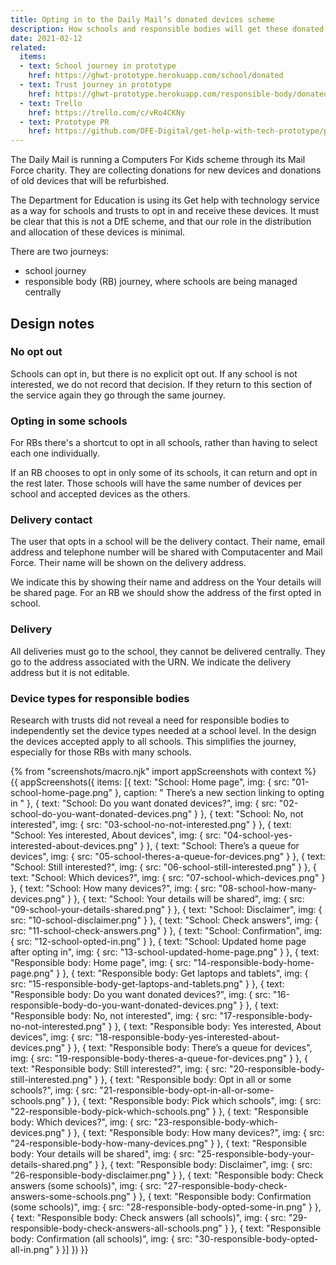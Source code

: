 ```yaml
---
title: Opting in to the Daily Mail’s donated devices scheme
description: How schools and responsible bodies will get these donated devices delivered to them
date: 2021-02-12
related:
  items:
  - text: School journey in prototype
    href: https://ghwt-prototype.herokuapp.com/school/donated
  - text: Trust journey in prototype
    href: https://ghwt-prototype.herokuapp.com/responsible-body/donated
  - text: Trello
    href: https://trello.com/c/vRo4CKNy
  - text: Prototype PR
    href: https://github.com/DFE-Digital/get-help-with-tech-prototype/pull/39
---
```


The Daily Mail is running a Computers For Kids scheme through its Mail Force charity. They are collecting donations for new devices and donations of old devices that will be refurbished.

The Department for Education is using its Get help with technology service as a way for schools and trusts to opt in and receive these devices. It must be clear that this is not a DfE scheme, and that our role in the distribution and allocation of these devices is minimal.

There are two journeys:

- school journey
- responsible body (RB) journey, where schools are being managed centrally

## Design notes

### No opt out

Schools can opt in, but there is no explicit opt out. If any school is not interested, we do not record that decision. If they return to this section of the service again they go through the same journey.

### Opting in some schools

For RBs there's a shortcut to opt in all schools, rather than having to select each one individually.

If an RB chooses to opt in only some of its schools, it can return and opt in the rest later. Those schools will have the same number of devices per school and accepted devices as the others.

### Delivery contact

The user that opts in a school will be the delivery contact. Their name, email address and telephone number will be shared with Computacenter and Mail Force. Their name will be shown on the delivery address.

We indicate this by showing their name and address on the Your details will be shared page. For an RB we should show the address of the first opted in school.

### Delivery

All deliveries must go to the school, they cannot be delivered centrally. They go to the address associated with the URN. We indicate the delivery address but it is not editable.

### Device types for responsible bodies

Research with trusts did not reveal a need for responsible bodies to independently set the device types needed at a school level. In the design the devices accepted apply to all schools. This simplifies the journey, especially for those RBs with many schools.

{% from "screenshots/macro.njk" import appScreenshots with context %}
{{ appScreenshots({
  items: [{
      text: "School: Home page",
      img: { src: "01-school-home-page.png" },
      caption: "
There’s a new section linking to opting in
      "
    }, {
      text: "School: Do you want donated devices?",
      img: { src: "02-school-do-you-want-donated-devices.png" }
    }, {
      text: "School: No, not interested",
      img: { src: "03-school-no-not-interested.png" }
    }, {
      text: "School: Yes interested, About devices",
      img: { src: "04-school-yes-interested-about-devices.png" }
    }, {
      text: "School: There’s a queue for devices",
      img: { src: "05-school-theres-a-queue-for-devices.png" }
    }, {
      text: "School: Still interested?",
      img: { src: "06-school-still-interested.png" }
    }, {
      text: "School: Which devices?",
      img: { src: "07-school-which-devices.png" }
    }, {
      text: "School: How many devices?",
      img: { src: "08-school-how-many-devices.png" }
    }, {
      text: "School: Your details will be shared",
      img: { src: "09-school-your-details-shared.png" }
    }, {
      text: "School: Disclaimer",
      img: { src: "10-school-disclaimer.png" }
    }, {
      text: "School: Check answers",
      img: { src: "11-school-check-answers.png" }
    }, {
      text: "School: Confirmation",
      img: { src: "12-school-opted-in.png" }
    }, {
      text: "School: Updated home page after opting in",
      img: { src: "13-school-updated-home-page.png" }
    }, {
      text: "Responsible body: Home page",
      img: { src: "14-responsible-body-home-page.png" }
    }, {
      text: "Responsible body: Get laptops and tablets",
      img: { src: "15-responsible-body-get-laptops-and-tablets.png" }
    }, {
      text: "Responsible body: Do you want donated devices?",
      img: { src: "16-responsible-body-do-you-want-donated-devices.png" }
    }, {
      text: "Responsible body: No, not interested",
      img: { src: "17-responsible-body-no-not-interested.png" }
    }, {
      text: "Responsible body: Yes interested, About devices",
      img: { src: "18-responsible-body-yes-interested-about-devices.png" }
    }, {
      text: "Responsible body: There’s a queue for devices",
      img: { src: "19-responsible-body-theres-a-queue-for-devices.png" }
    }, {
      text: "Responsible body: Still interested?",
      img: { src: "20-responsible-body-still-interested.png" }
    }, {
      text: "Responsible body: Opt in all or some schools?",
      img: { src: "21-responsible-body-opt-in-all-or-some-schools.png" }
    }, {
      text: "Responsible body: Pick which schools",
      img: { src: "22-responsible-body-pick-which-schools.png" }
    }, {
      text: "Responsible body: Which devices?",
      img: { src: "23-responsible-body-which-devices.png" }
    }, {
      text: "Responsible body: How many devices?",
      img: { src: "24-responsible-body-how-many-devices.png" }
    }, {
      text: "Responsible body: Your details will be shared",
      img: { src: "25-responsible-body-your-details-shared.png" }
    }, {
      text: "Responsible body: Disclaimer",
      img: { src: "26-responsible-body-disclaimer.png" }
    }, {
      text: "Responsible body: Check answers (some schools)",
      img: { src: "27-responsible-body-check-answers-some-schools.png" }
    }, {
      text: "Responsible body: Confirmation (some schools)",
      img: { src: "28-responsible-body-opted-some-in.png" }
    }, {
      text: "Responsible body: Check answers (all schools)",
      img: { src: "29-responsible-body-check-answers-all-schools.png" }
    }, {
      text: "Responsible body: Confirmation (all schools)",
      img: { src: "30-responsible-body-opted-all-in.png" }
    }]
}) }}
